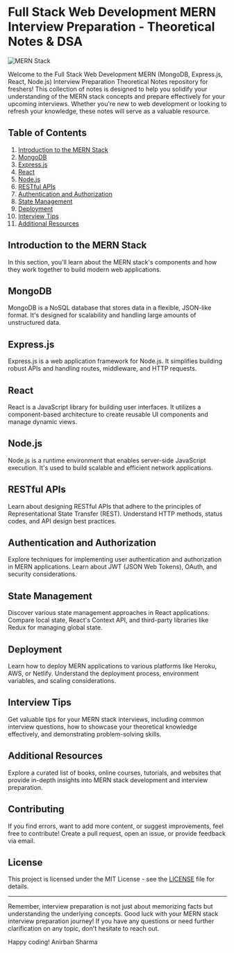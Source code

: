 # Full Stack Web Development MERN Interview Preparation - Theoretical Notes & DSA

![MERN Stack](https://gaper.io/wp-content/uploads/2022/02/mern-stack.webp)

Welcome to the Full Stack Web Development MERN (MongoDB, Express.js, React, Node.js) Interview Preparation Theoretical Notes repository for freshers! This collection of notes is designed to help you solidify your understanding of the MERN stack concepts and prepare effectively for your upcoming interviews. Whether you're new to web development or looking to refresh your knowledge, these notes will serve as a valuable resource.

## Table of Contents

1. [Introduction to the MERN Stack](#introduction-to-the-mern-stack)
2. [MongoDB](#mongodb)
3. [Express.js](#expressjs)
4. [React](#react)
5. [Node.js](#nodejs)
6. [RESTful APIs](#restful-apis)
7. [Authentication and Authorization](#authentication-and-authorization)
8. [State Management](#state-management)
9. [Deployment](#deployment)
10. [Interview Tips](#interview-tips)
11. [Additional Resources](#additional-resources)

## Introduction to the MERN Stack

In this section, you'll learn about the MERN stack's components and how they work together to build modern web applications.

## MongoDB

MongoDB is a NoSQL database that stores data in a flexible, JSON-like format. It's designed for scalability and handling large amounts of unstructured data.

## Express.js

Express.js is a web application framework for Node.js. It simplifies building robust APIs and handling routes, middleware, and HTTP requests.

## React

React is a JavaScript library for building user interfaces. It utilizes a component-based architecture to create reusable UI components and manage dynamic views.

## Node.js

Node.js is a runtime environment that enables server-side JavaScript execution. It's used to build scalable and efficient network applications.

## RESTful APIs

Learn about designing RESTful APIs that adhere to the principles of Representational State Transfer (REST). Understand HTTP methods, status codes, and API design best practices.

## Authentication and Authorization

Explore techniques for implementing user authentication and authorization in MERN applications. Learn about JWT (JSON Web Tokens), OAuth, and security considerations.

## State Management

Discover various state management approaches in React applications. Compare local state, React's Context API, and third-party libraries like Redux for managing global state.

## Deployment

Learn how to deploy MERN applications to various platforms like Heroku, AWS, or Netlify. Understand the deployment process, environment variables, and scaling considerations.

## Interview Tips

Get valuable tips for your MERN stack interviews, including common interview questions, how to showcase your theoretical knowledge effectively, and demonstrating problem-solving skills.

## Additional Resources

Explore a curated list of books, online courses, tutorials, and websites that provide in-depth insights into MERN stack development and interview preparation.

## Contributing

If you find errors, want to add more content, or suggest improvements, feel free to contribute! Create a pull request, open an issue, or provide feedback via email.

## License

This project is licensed under the MIT License - see the [LICENSE](LICENSE) file for details.

---

Remember, interview preparation is not just about memorizing facts but understanding the underlying concepts. Good luck with your MERN stack interview preparation journey! If you have any questions or need further clarification on any topic, don't hesitate to reach out.

Happy coding!
Anirban Sharma


